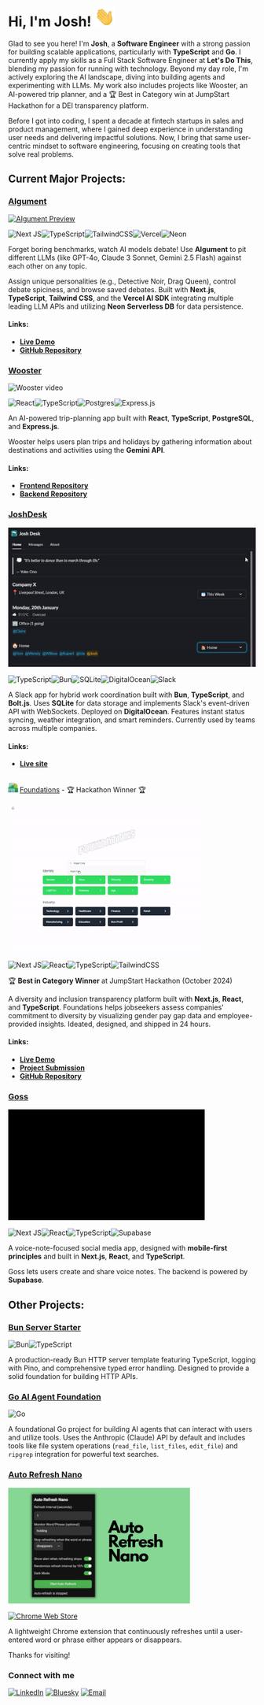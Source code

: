# Hi, I'm Josh! <img src="./animations/wave.gif" height="40" alt="Waving hand" title="Waving hand"/>


Glad to see you here! I'm **Josh**, a **Software Engineer** with a strong passion for building scalable applications, particularly with **TypeScript** and **Go**. I currently apply my skills as a Full Stack Software Engineer at **Let's Do This**, blending my passion for running with technology. Beyond my day role, I'm actively exploring the AI landscape, diving into building agents and experimenting with LLMs. My work also includes projects like Wooster, an AI-powered trip planner, and a 🏆 Best in Category win at JumpStart Hackathon for a DEI transparency platform.

Before I got into coding, I spent a decade at fintech startups in sales and product management, where I gained deep experience in understanding user needs and delivering impactful solutions. Now, I bring that same user-centric mindset to software engineering, focusing on creating tools that solve real problems.

## Current Major Projects:

### [AIgument](https://github.com/joshuaisaact/AIgument)

<a href="https://aigument.vercel.app/" target="_blank"><img src="https://aigument.vercel.app/aigument-preview.png" alt="AIgument Preview" title="AIgument"/></a>

![Next JS](https://img.shields.io/badge/Next-black?style=for-the-badge&logo=next.js&logoColor=white)![TypeScript](https://img.shields.io/badge/typescript-%23007ACC.svg?style=for-the-badge&logo=typescript&logoColor=white)![TailwindCSS](https://img.shields.io/badge/tailwindcss-%2338B2AC.svg?style=for-the-badge&logo=tailwind-css&logoColor=white)![Vercel](https://img.shields.io/badge/Vercel-000000?style=for-the-badge&logo=vercel&logoColor=white)![Neon](https://img.shields.io/badge/Neon-000000?style=for-the-badge&logo=neon&logoColor=white)

Forget boring benchmarks, watch AI models debate! Use **AIgument** to pit different LLMs (like GPT-4o, Claude 3 Sonnet, Gemini 2.5 Flash) against each other on any topic.

Assign unique personalities (e.g., Detective Noir, Drag Queen), control debate spiciness, and browse saved debates. Built with **Next.js**, **TypeScript**, **Tailwind CSS**, and the **Vercel AI SDK** integrating multiple leading LLM APIs and utilizing **Neon Serverless DB** for data persistence.

#### Links:
- **[Live Demo](https://aigument.vercel.app/)**
- **[GitHub Repository](https://github.com/joshuaisaact/AIgument)**


### [Wooster](https://github.com/joshuaisaact/Wooster)

<img src="./animations/wooster-github .gif" alt="Wooster video" title="Wooster"/>


![React](https://img.shields.io/badge/react-%2320232a.svg?style=for-the-badge&logo=react&logoColor=%2361DAFB)![TypeScript](https://img.shields.io/badge/typescript-%23007ACC.svg?style=for-the-badge&logo=typescript&logoColor=white)![Postgres](https://img.shields.io/badge/postgres-%23316192.svg?style=for-the-badge&logo=postgresql&logoColor=white)![Express.js](https://img.shields.io/badge/express.js-%23404d59.svg?style=for-the-badge&logo=express&logoColor=%2361DAFB)

An AI-powered trip-planning app built with **React**, **TypeScript**, **PostgreSQL**, and **Express.js**.

Wooster helps users plan trips and holidays by gathering information about destinations and activities using the **Gemini API**.

#### Links:
- **[Frontend Repository](https://github.com/joshuaisaact/Wooster)**
- **[Backend Repository](https://github.com/joshuaisaact/Wooster-server/)**


### [JoshDesk](https://joshdesk.live)

<img src="animations/deskselect.gif" alt="JoshDesk interface" title="JoshDesk"/>

![TypeScript](https://img.shields.io/badge/typescript-%23007ACC.svg?style=for-the-badge&logo=typescript&logoColor=white)![Bun](https://img.shields.io/badge/Bun-%23000000.svg?style=for-the-badge&logo=bun&logoColor=white)![SQLite](https://img.shields.io/badge/sqlite-%2307405e.svg?style=for-the-badge&logo=sqlite&logoColor=white)![DigitalOcean](https://img.shields.io/badge/DigitalOcean-%230167ff.svg?style=for-the-badge&logo=digitalOcean&logoColor=white)![Slack](https://img.shields.io/badge/Slack-4A154B?style=for-the-badge&logo=slack&logoColor=white)

A Slack app for hybrid work coordination built with **Bun**, **TypeScript**, and **Bolt.js**. Uses **SQLite** for data storage and implements Slack's event-driven API with WebSockets. Deployed on **DigitalOcean**. Features instant status syncing, weather integration, and smart reminders. Currently used by teams across multiple companies.

#### Links:
- **[Live site](https://joshdesk.live)**


## 
<img src="./icons/foundations.svg" height="20" alt="Foundations icon" title="Foundations"/> [Foundations](https://github.com/joshuaisaact/dei-dashboard) - 🏆 Hackathon Winner 🏆

<img src="./animations/foundations.gif" alt="Foundations video" title="Foundations"/>

![Next JS](https://img.shields.io/badge/Next-black?style=for-the-badge&logo=next.js&logoColor=white)![React](https://img.shields.io/badge/react-%2320232a.svg?style=for-the-badge&logo=react&logoColor=%2361DAFB)![TypeScript](https://img.shields.io/badge/typescript-%23007ACC.svg?style=for-the-badge&logo=typescript&logoColor=white)![TailwindCSS](https://img.shields.io/badge/tailwindcss-%2338B2AC.svg?style=for-the-badge&logo=tailwind-css&logoColor=white)

🏆 **Best in Category Winner** at JumpStart Hackathon (October 2024)

A diversity and inclusion transparency platform built with **Next.js**, **React**, and **TypeScript**. Foundations helps jobseekers assess companies' commitment to diversity by visualizing gender pay gap data and employee-provided insights. Ideated, designed, and shipped in 24 hours.

#### Links:
- **[Live Demo](https://foundations-app.vercel.app/)**
- **[Project Submission](https://hackathon.party/projects/foundations-7jk8l9)**
- **[GitHub Repository](https://github.com/joshuaisaact/dei-dashboard)**


### [Goss](https://github.com/joshuaisaact/Goss)

<img src="./animations/gossgif1mb.gif" alt="Goss video" title="Goss"/>


 ![Next JS](https://img.shields.io/badge/Next-black?style=for-the-badge&logo=next.js&logoColor=white)![React](https://img.shields.io/badge/react-%2320232a.svg?style=for-the-badge&logo=react&logoColor=%2361DAFB)![TypeScript](https://img.shields.io/badge/typescript-%23007ACC.svg?style=for-the-badge&logo=typescript&logoColor=white)![Supabase](https://img.shields.io/badge/Supabase-3ECF8E?style=for-the-badge&logo=supabase&logoColor=white)

A voice-note-focused social media app, designed with **mobile-first principles** and built in **Next.js**, **React**, and **TypeScript**.

Goss lets users create and share voice notes. The backend is powered by **Supabase**.

## Other Projects:

### [Bun Server Starter](https://github.com/joshuaisaact/bun-server-starter)
![Bun](https://img.shields.io/badge/Bun-%23000000.svg?style=for-the-badge&logo=bun&logoColor=white)![TypeScript](https://img.shields.io/badge/typescript-%23007ACC.svg?style=for-the-badge&logo=typescript&logoColor=white)

A production-ready Bun HTTP server template featuring TypeScript, logging with Pino, and comprehensive typed error handling. Designed to provide a solid foundation for building HTTP APIs.

### [Go AI Agent Foundation](https://github.com/joshuaisaact/Go-AI-Agent)
![Go](https://img.shields.io/badge/Go-00ADD8?style=for-the-badge&logo=go&logoColor=white)

A foundational Go project for building AI agents that can interact with users and utilize tools. Uses the Anthropic (Claude) API by default and includes tools like file system operations (`read_file`, `list_files`, `edit_file`) and `ripgrep` integration for powerful text searches.

### [Auto Refresh Nano](https://github.com/joshuaisaact/Auto-refresher)

<img src="./images/autorefresher.png" width="370" alt="Autorefresher extension" title="Autorefresher" />

[![Chrome Web Store](https://img.shields.io/badge/Chrome_Web_Store-4285F4?style=for-the-badge&logo=google-chrome&logoColor=white)](https://chromewebstore.google.com/detail/auto-refresh-extension/haiekoimldaeincnjchccogfbejgbmej)

A lightweight Chrome extension that continuously refreshes until a user-entered word or phrase either appears or disappears.

Thanks for visiting!

### Connect with me

[![LinkedIn](https://img.shields.io/badge/LinkedIn-%230077B5.svg?style=for-the-badge&logo=linkedin&logoColor=white)](https://www.linkedin.com/in/joshuatuddenham/)
[![Bluesky](https://img.shields.io/badge/Bluesky-0285FF?style=for-the-badge&logo=bluesky&logoColor=white)](https://bsky.app/profile/joshtuddenham.tech)
[![Email](https://img.shields.io/badge/Email-D14836?style=for-the-badge&logo=gmail&logoColor=white)](mailto:joshuaisaact@gmail.com)


